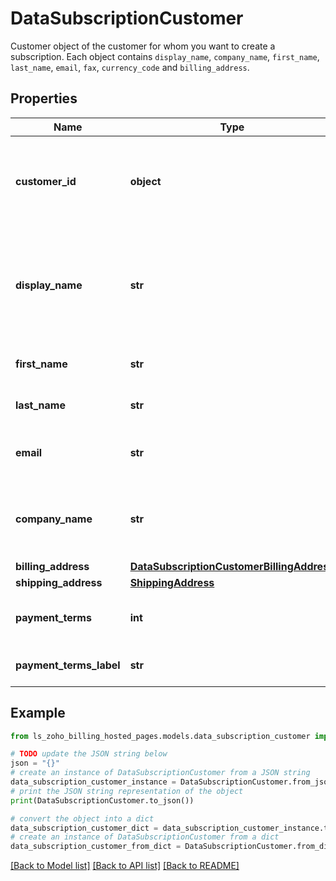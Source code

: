 # DataSubscriptionCustomer

Customer object of the customer for whom you want to create a subscription. Each object contains <code>display_name</code>, <code>company_name</code>, <code>first_name</code>, <code>last_name</code>, <code>email</code>, <code>fax</code>, <code>currency_code</code> and <code>billing_address</code>.

## Properties

Name | Type | Description | Notes
------------ | ------------- | ------------- | -------------
**customer_id** | **object** | A unique ID generated by the server. This can be used as an identifier. | [optional] 
**display_name** | **str** | This will be name which will be displayed in the interface and invoices. | [optional] 
**first_name** | **str** | First name of the customer. | [optional] 
**last_name** | **str** | Last name of the customer. | [optional] 
**email** | **str** | Email address of the customer. | [optional] 
**company_name** | **str** | Registered name of the company the customer represents. | [optional] 
**billing_address** | [**DataSubscriptionCustomerBillingAddress**](DataSubscriptionCustomerBillingAddress.md) |  | [optional] 
**shipping_address** | [**ShippingAddress**](ShippingAddress.md) |  | [optional] 
**payment_terms** | **int** | Payment Due details for the invoices. | [optional] 
**payment_terms_label** | **str** | Label for the paymet due details. | [optional] 

## Example

```python
from ls_zoho_billing_hosted_pages.models.data_subscription_customer import DataSubscriptionCustomer

# TODO update the JSON string below
json = "{}"
# create an instance of DataSubscriptionCustomer from a JSON string
data_subscription_customer_instance = DataSubscriptionCustomer.from_json(json)
# print the JSON string representation of the object
print(DataSubscriptionCustomer.to_json())

# convert the object into a dict
data_subscription_customer_dict = data_subscription_customer_instance.to_dict()
# create an instance of DataSubscriptionCustomer from a dict
data_subscription_customer_from_dict = DataSubscriptionCustomer.from_dict(data_subscription_customer_dict)
```
[[Back to Model list]](../README.md#documentation-for-models) [[Back to API list]](../README.md#documentation-for-api-endpoints) [[Back to README]](../README.md)


